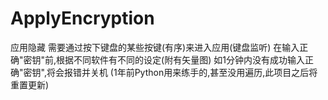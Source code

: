 # ApplyEncryption
应用隐藏
需要通过按下键盘的某些按键(有序)来进入应用(键盘监听)
在输入正确"密钥"前,根据不同软件有不同的设定(附有矢量图)
如1分钟内没有成功输入正确"密钥",将会报错并关机
(1年前Python用来练手的,甚至没用遍历,此项目之后将重置更新)
